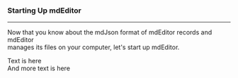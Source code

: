 ### Starting Up mdEditor
---
Now that you know about the mdJson format of mdEditor records and mdEditor <br> manages its files on your computer, let's start up mdEditor.  

<div>
Text is here
</div>
And more text is here
